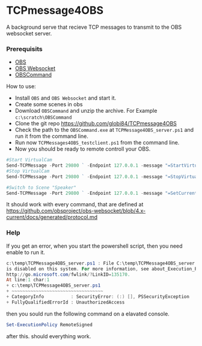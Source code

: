TCPmessage4OBS
==============

A background serve that recieve TCP messages to transmit to the OBS websocket server.



### Prerequisits

* [OBS](https://obsproject.com/de/download)
* [OBS Websocket](https://github.com/obsproject/obs-websocket/releases/latest)
* [OBSCommand](https://github.com/REALDRAGNET/OBSCommand/releases/latest)

How to use:

* Install `OBS` and `OBS Websocket` and start it.
* Create some scenes in obs
* Download `OBSCommand` and unzip the archive. For Example `c:\scratch\OBSCommand`
* Clone the git repo https://github.com/globi84/TCPmessage4OBS
* Check the path to the `OBSCommand.exe` at `TCPMessage4OBS_server.ps1` and run it from the command line.
* Run now `TCPMessages4OBS_testclient.ps1` from the command line.
* Now you should be ready to remote controll your OBS.

```powershell
#Start VirtualCam
Send-TCPMessage -Port 29800 ` -Endpoint 127.0.0.1 -message "=StartVirtualCam"
#Stop VirtualCam
Send-TCPMessage -Port 29800 ` -Endpoint 127.0.0.1 -message "=StopVirtualCam"

#Switch to Scene "Speaker"
Send-TCPMessage -Port 29800 ` -Endpoint 127.0.0.1 -message "=SetCurrentScene,scene-name=Speaker"
```
It should work with every command, that are defined at https://github.com/obsproject/obs-websocket/blob/4.x-current/docs/generated/protocol.md

### Help

If you get an error, when you start the powershell script, then you need enable to run it.

```powershell
c:\temp\TCPMessage4OBS_server.ps1 : File C:\temp\TCPMessage4OBS_server.ps1 cannot be loaded because running scripts
is disabled on this system. For more information, see about_Execution_Policies at
http://go.microsoft.com/fwlink/?LinkID=135170.
At line:1 char:1
+ c:\temp\TCPMessage4OBS_server.ps1
+ ~~~~~~~~~~~~~~~~~~~~~~~~~~~~~~~~~~
+ CategoryInfo          : SecurityError: (:) [], PSSecurityException
+ FullyQualifiedErrorId : UnauthorizedAccess
```

then you sould run the following command on a elavated console.

```powershell
Set-ExecutionPolicy RemoteSigned
```

after this. should everything work.
